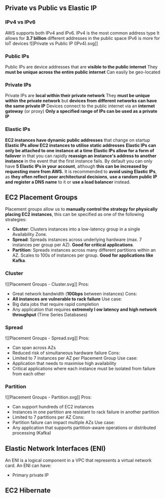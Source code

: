 ## Private vs Public vs Elastic IP
### IPv4 vs IPv6
AWS supports both IPv4 and IPv6.
IPv4 is the most common address type
It allows for **3.7 billion** different addresses in the public space
IPv6 is more for IoT devices
![[Private vs Public IP (IPv4).svg]]
### Public IPs
Public IPs are device addresses that are **visible to the public internet**
They **must be unique across the entire public internet**
Can easily be geo-located
### Private IPs
Private IPs are **local within their private network**
They **must be unique within the private network** but **devices from different networks can have the same private IP**
Devices connect to the public internet via an **internet gateway** (or proxy)
**Only a specified range of IPs can be used as a private IP**
### Elastic IPs
**EC2 instances have dynamic public addresses** that change on startup
**Elastic IPs allow EC2 instances to utilise static addresses**
**Elastic IPs can only be attached to one instance at a time**
**Elastic IPs allow for a form of failover** in that you can rapidly **reassign an instance's address to another instance** in the event that the first instance fails.
By default you can only have **5 Elastic IPs in your account**, although **this can be increased by requesting more from AWS.**
It is recommended to **avoid using Elastic IPs**, as **they often reflect poor architectural decisions**, **use a random public IP and register a DNS name** to it or **use a load balancer** instead.
## EC2 Placement Groups
Placement groups allow us to **manually control the strategy for physically placing EC2 instances**, this can be specified as one of the following strategies:
- **Cluster**: Clusters instances into a low-latency group in a single Availability Zone.
- **Spread**: Spreads instances across underlying hardware (max. 7 instances per group per AZ). **Good for critical applications**.
- **Partition**: Spreads instances across many different partitions within an AZ. Scales to 100s of instances per group. **Good for applications like Kafka**.
### Cluster
![[Placement Groups - Cluster.svg]]
Pros:
- Great network bandwidth (**10Gbps** between instances)
Cons:
- **All instances are vulnerable to rack failure**
Use case:
- Big data jobs that require rapid completion
- Any application that requires **extremely l ow latency and high network throughput** (Time Series Databases)
### Spread
![[Placement Groups - Spread.svg]]
Pros:
- Can span across AZs
- Reduced risk of simultaneous hardware failure
Cons:
- Limited to 7 instances per AZ per Placement Group
Use case:
- Application that needs to maximise high availability
- Critical applications where each instance must be isolated from failure from each other
### Partition
![[Placement Groups - Partition.svg]]
Pros:
- Can support hundreds of EC2 instances
- Instances in one partition are resistant to rack failure in another partition
- Limited to 7 partitions per AZ
Cons:
- Partition failure can impact multiple AZs
Use case:
- Any application that supports partition-aware operations or distributed processing (Kafka)
## Elastic Network Interfaces (ENI)
An ENI is a logical component in a VPC that represents a virtual network card.
An ENI can have:
- Primary private IP
## EC2 Hibernate
